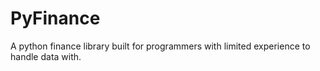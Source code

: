 # PyFinance
A python finance library built for programmers with limited experience to handle data with.
